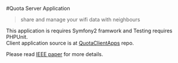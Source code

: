 
  
#Quota Server Application

> share and manage your wifi data with neighbours
                            
This application is requires Symfony2 framwork and Testing requires PHPUnit.    
Client application source is at [QuotaClientApps](https://github.com/lahiiru/QuotaClientApps) repo.

Please read [IEEE paper](https://github.com/lahiiru/Quota/raw/master/documents/CSE-Sym-2017_paper_47.pdf) for more details.

